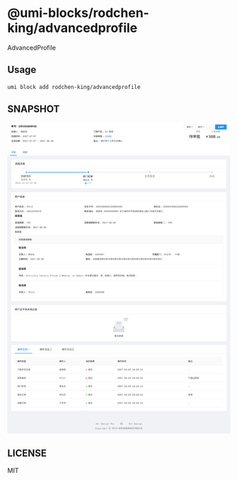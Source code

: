 # @umi-blocks/rodchen-king/advancedprofile

AdvancedProfile

## Usage

```sh
umi block add rodchen-king/advancedprofile
```

## SNAPSHOT

![SNAPSHOT](./snapshot.png)

## LICENSE

MIT
